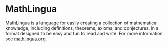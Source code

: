 # MathLingua

MathLingua is a language for easily creating a collection of mathematical knowledge, including definitions, theorems,
axioms, and conjectures, in a format designed to be easy and fun to read and write. For more information see
[mathlingua.org](http://www.mathlingua.org).
